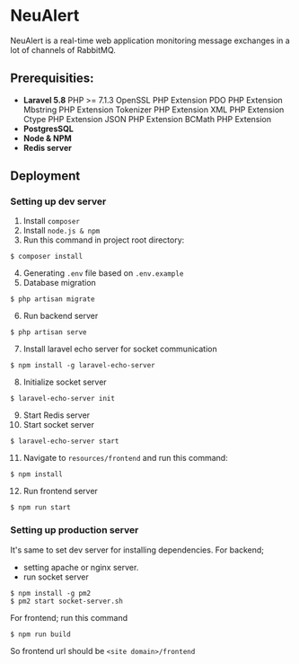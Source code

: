 # NeuAlert

NeuAlert is a real-time web application monitoring message exchanges in a lot of channels of RabbitMQ.

## Prerequisities:
* **Laravel 5.8**
PHP >= 7.1.3
OpenSSL PHP Extension
PDO PHP Extension
Mbstring PHP Extension
Tokenizer PHP Extension
XML PHP Extension
Ctype PHP Extension
JSON PHP Extension
BCMath PHP Extension
* **PostgresSQL**
* **Node & NPM**
* **Redis server**

## Deployment
### Setting up dev server
1. Install `composer`
2. Install `node.js & npm`
3. Run this command in project root directory:
```
$ composer install
```
4. Generating `.env` file based on `.env.example`
5. Database migration
```
$ php artisan migrate
```
6. Run backend server
```
$ php artisan serve
```
7. Install laravel echo server for socket communication
```
$ npm install -g laravel-echo-server

```
8. Initialize socket server
```
$ laravel-echo-server init
```
9. Start Redis server
10. Start socket server
```
$ laravel-echo-server start
```
11. Navigate to `resources/frontend` and run this command:
```
$ npm install
```
12. Run frontend server
```
$ npm run start
```

### Setting up production server
It's same to set dev server for installing dependencies.
For backend;
- setting apache or nginx server.
- run socket server
```
$ npm install -g pm2
$ pm2 start socket-server.sh
```

For frontend;
run this command
```
$ npm run build
```

So frontend url should be `<site domain>/frontend`